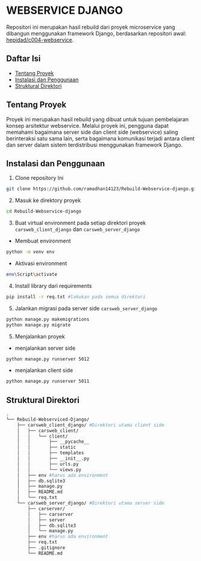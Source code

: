 # WEBSERVICE DJANGO

Repositori ini merupakan hasil rebuild dari proyek microservice yang dibangun menggunakan framework Django, berdasarkan repositori awal: [hepidad/c004-webservice](https://github.com/hepidad/c004-webservice).

## Daftar Isi

- [Tentang Proyek](#Tentang-Proyek)
- [Instalasi dan Penggunaan](#instalasi-dan-penggunaan)
- [Struktural Direktori](#struktural-direktori)
  
## Tentang Proyek
Proyek ini merupakan hasil rebuild yang dibuat untuk tujuan pembelajaran konsep arsitektur webservice. Melalui proyek ini, pengguna dapat memahami bagaimana server side dan client side (webservice) saling berinteraksi satu sama lain, serta bagaimana komunikasi terjadi antara client dan server dalam sistem terdistribusi menggunakan framework Django.

## Instalasi dan Penggunaan
1. Clone repository Ini
```bash
git clone https://github.com/ramadhan14123/Rebuild-Webservice-django.git
```
2. Masuk ke direktory proyek
```bash
cd Rebuild-Webservice-django
```
3. Buat virtual environment pada setiap direktori proyek `carsweb_client_django` dan `carsweb_server_django`
- Membuat environment 
```bash
python -m venv env
```
- Aktivasi environment
``` bash
env\Script\activate
```
4. Install library dari requirements
```bash
pip install -r req.txt #lakukan pada semua direktori
```

5. Jalankan migrasi pada server side `carsweb_server_django`
```bash
python manage.py makemigrations
python manage.py migrate
```
5. Menjalankan proyek
- menjalankan server side
```bash
python manage.py runserver 5012
```
- menjalankan client side
```bash
python manage.py runserver 5011
```


## Struktural Direktori
```bash
.
└── Rebuild-Webserviced-Django/
    ├── carsweb_client_django/ #Direktori utama client side
    │   ├── carsweb_client/
    │   │   └── client/
    │   │       ├── __pycache__
    │   │       ├── static
    │   │       ├── templates 
    │   │       ├── __init__.py
    │   │       ├── urls.py
    │   │       └── views.py 
    │   ├── env #harus ada environment
    │   ├── db.sqlite3
    │   ├── manage.py
    │   ├── README.md
    │   └── req.txt
    └── carsweb_server_django/ #Direktori utama server side
        ├── carserver/
        │   ├── carserver
        │   ├── server
        │   ├── db.sqlite3
        │   └── manage.py
        ├── env #harus ada environment
        ├── req.txt
        ├── .gitignore
        └── README.md
```
